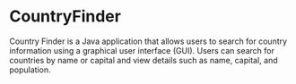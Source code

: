 # CountryFinder

Country Finder is a Java application that allows users to search for country information using a graphical user interface (GUI). Users can search for countries by name or capital and view details such as name, capital, and population.
